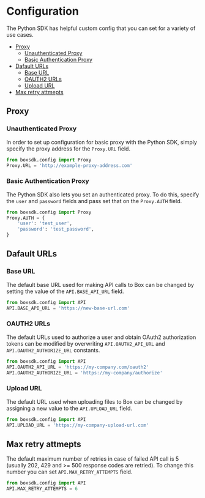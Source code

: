 Configuration
=============

The Python SDK has helpful custom config that you can set for a variety of use cases.

<!-- START doctoc generated TOC please keep comment here to allow auto update -->
<!-- DON'T EDIT THIS SECTION, INSTEAD RE-RUN doctoc TO UPDATE -->

- [Proxy](#proxy)
  - [Unauthenticated Proxy](#unauthenticated-proxy)
  - [Basic Authentication Proxy](#basic-authentication-proxy)
- [Dafault URLs](#dafault-urls)
  - [Base URL](#base-url)
  - [OAUTH2 URLs](#oauth2-urls)
  - [Upload URL](#upload-url)
- [Max retry attmepts](#max-retry-attmepts)

<!-- END doctoc generated TOC please keep comment here to allow auto update -->

Proxy
-----

### Unauthenticated Proxy

In order to set up configuration for basic proxy with the Python SDK, simply specify the proxy address for the `Proxy.URL` field.

```python
from boxsdk.config import Proxy
Proxy.URL = 'http://example-proxy-address.com'
```

### Basic Authentication Proxy

The Python SDK also lets you set an authenticated proxy. To do this, specify the `user` and `password` fields and pass set that on the `Proxy.AUTH` field.

```python
from boxsdk.config import Proxy
Proxy.AUTH = {
    'user': 'test_user',
    'password': 'test_password',
}
```

Dafault URLs
------------

### Base URL
The default base URL used for making API calls to Box can be changed by setting the value of the `API.BASE_API_URL` field.

```python
from boxsdk.config import API
API.BASE_API_URL = 'https://new-base-url.com'
```

### OAUTH2 URLs
The default URLs used to authorize a user and obtain OAuth2 authorization tokens can be modified by overwriting 
`API.OAUTH2_API_URL` and `API.OAUTH2_AUTHORIZE_URL` constants.

```python
from boxsdk.config import API
API.OAUTH2_API_URL = 'https://my-company.com/oauth2'
API.OAUTH2_AUTHORIZE_URL = 'https://my-company/authorize'
```

### Upload URL
The default URL used when uploading files to Box can be changed by assigning a new value to the `API.UPLOAD_URL` field.

```python
from boxsdk.config import API
API.UPLOAD_URL = 'https://my-company-upload-url.com'
```

Max retry attmepts
------------------

The default maximum number of retries in case of failed API call is 5 (usually 202, 429 and >= 500 response codes are retried).
To change this number you can set `API.MAX_RETRY_ATTEMPTS` field.
```python
from boxsdk.config import API
API.MAX_RETRY_ATTEMPTS = 6
```
